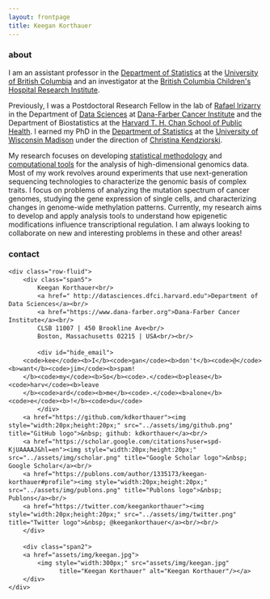 ```yaml
---
layout: frontpage
title: Keegan Korthauer
---
```


<!-- Global site tag (gtag.js) - Google Analytics -->
<script async src="https://www.googletagmanager.com/gtag/js?id=UA-110175023-1"></script>
<script>
  window.dataLayer = window.dataLayer || [];
  function gtag(){dataLayer.push(arguments);}
  gtag('js', new Date());

  gtag('config', 'UA-110175023-1');
</script>

### about 

I am an assistant professor in the <a href="https://www.stat.ubc.ca">Department of Statistics</a> at the <a href="https://www.ubc.ca">University of British Columbia</a> and an investigator at the <a href="https://www.bcchr.ca">British Columbia Children's Hospital Research Institute</a>.  

Previously, I was a Postdoctoral Research Fellow in the lab of [Rafael Irizarry](http://rafalab.dfci.harvard.edu) in the Department of [Data Sciences]( http://datasciences.dfci.harvard.edu) at [Dana-Farber Cancer Institute](https://www.dana-farber.org) and the Department of Biostatistics at the [Harvard T. H. Chan School of Public Health](https://www.hsph.harvard.edu). I earned my PhD in the [Department of Statistics](https://www.stat.wisc.edu/) at the [University of Wisconsin Madison](https://www.wisc.edu) under the direction of [Christina Kendziorski](https://www.biostat.wisc.edu/~kendzior/). 

My research focuses on developing [statistical methodology](papers.html) and [computational tools](software.html) for the analysis of high-dimensional genomics data. Most of my work revolves around experiments that use next-generation sequencing technologies to characterize the genomic basis of complex traits. I focus on problems of analyzing the mutation spectrum of cancer genomes, studying the gene expression of single cells, and characterizing changes in genome-wide methylation patterns. Currently, my research aims to develop and apply analysis tools to understand how epigenetic modifications influence transcriptional regulation. I am always looking to collaborate on new and interesting problems in these and other areas!

<div class="container">
<h3><a name="contact"></a>contact</h3>

    <div class="row-fluid">
        <div class="span5">
            Keegan Korthauer<br/>
            <a href=" http://datasciences.dfci.harvard.edu">Department of Data Sciences</a><br/>
            <a href="https://www.dana-farber.org">Dana-Farber Cancer Institute</a><br/>
            CLSB 11007 | 450 Brookline Ave<br/>
            Boston, Massachusetts 02215 | USA<br/><br/>

            <div id="hide_email">
        <code>kee</code><b>I</b><code>gan</code><b>don't</b><code>@</code><b>want</b><code>jim</code><b>spam!
        </b><code>my</code><b>So</b><code>.</code><b>please</b><code>harv</code><b>leave
        </b><code>ard</code><b>me</b><code>.</code><b>alone</b><code>e</code><b>!</b><code>du</code>
            </div>
        <a href="https://github.com/kdkorthauer"><img style="width:20px;height:20px;" src="../assets/img/github.png" title="GitHub logo">&nbsp; github: kdkorthauer</a><br/>
        <a href="https://scholar.google.com/citations?user=spd-KjUAAAAJ&hl=en"><img style="width:20px;height:20px;" src="../assets/img/scholar.png" title="Google Scholar logo">&nbsp; Google Scholar</a><br/>
        <a href="https://publons.com/author/1335173/keegan-korthauer#profile"><img style="width:20px;height:20px;" src="../assets/img/publons.png" title="Publons logo">&nbsp; Publons</a><br/>
        <a href="https://twitter.com/keegankorthauer"><img style="width:20px;height:20px;" src="../assets/img/twitter.png" title="Twitter logo">&nbsp; @keegankorthauer</a><br/><br/>
        </div>

        <div class="span2">
        <a href="assets/img/keegan.jpg">
            <img style="width:300px;" src="assets/img/keegan.jpg"
                  title="Keegan Korthauer" alt="Keegan Korthauer"/></a>
        </div>
    </div>
</div>
